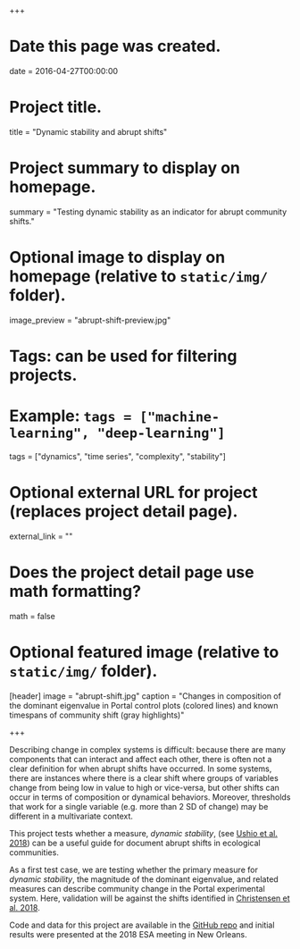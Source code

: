 +++
# Date this page was created.
date = 2016-04-27T00:00:00

# Project title.
title = "Dynamic stability and abrupt shifts"

# Project summary to display on homepage.
summary = "Testing dynamic stability as an indicator for abrupt community shifts."

# Optional image to display on homepage (relative to `static/img/` folder).
image_preview = "abrupt-shift-preview.jpg"

# Tags: can be used for filtering projects.
# Example: `tags = ["machine-learning", "deep-learning"]`
tags = ["dynamics", "time series", "complexity", "stability"]

# Optional external URL for project (replaces project detail page).
external_link = ""

# Does the project detail page use math formatting?
math = false

# Optional featured image (relative to `static/img/` folder).
[header]
image = "abrupt-shift.jpg"
caption = "Changes in composition of the dominant eigenvalue in Portal control plots (colored lines) and known timespans of community shift (gray highlights)"

+++

Describing change in complex systems is difficult: because there are many components that can interact and affect each other, there is often not a clear definition for when abrupt shifts have occurred. In some systems, there are instances where there is a clear shift where groups of variables change from being low in value to high or vice-versa, but other shifts can occur in terms of composition or dynamical behaviors. Moreover, thresholds that work for a single variable (e.g. more than 2 SD of change) may be different in a multivariate context.

This project tests whether a measure, *dynamic stability*, (see [Ushio et al. 2018](publication/2018_maizuru-dynamic-stability/)) can be a useful guide for document abrupt shifts in ecological communities.

As a first test case, we are testing whether the primary measure for *dynamic stability*, the magnitude of the dominant eigenvalue, and related measures can describe community change in the Portal experimental system. Here, validation will be against the shifts identified in [Christensen et al. 2018](https://esajournals.onlinelibrary.wiley.com/doi/abs/10.1002/ecy.2373).

Code and data for this project are available in the [GitHub repo](https://github.com/ha0ye/portal-DS) and initial results were presented at the 2018 ESA meeting in New Orleans.
